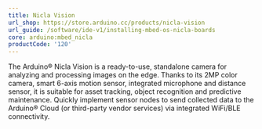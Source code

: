 ```yaml
---
title: Nicla Vision
url_shop: https://store.arduino.cc/products/nicla-vision
url_guide: /software/ide-v1/installing-mbed-os-nicla-boards
core: arduino:mbed_nicla
productCode: '120'
---
```


The Arduino® Nicla Vision is a ready-to-use, standalone camera for analyzing and processing images on the edge. Thanks to its 2MP color camera, smart 6-axis motion sensor, integrated microphone and distance sensor, it is suitable for asset tracking, object recognition and predictive maintenance. Quickly implement sensor nodes to send collected data to the Arduino® Cloud (or third-party vendor services) via integrated WiFi/BLE connectivity.
